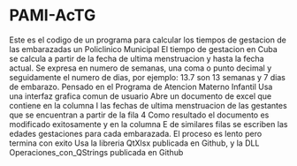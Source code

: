 # PAMI-AcTG
Este es el codigo de un programa para calcular los tiempos de gestacion de las embarazadas un Policlinico Municipal
El tiempo de gestacion en Cuba se calcula a partir de la fecha de ultima menstruacion y hasta la fecha actual.
Se expresa en numero de semanas, una coma o punto decimal y seguidamente el numero de dias, por ejemplo: 13.7 son 13 semanas y 7 dias de embarazo.
Pensado en el Programa de Atencion Materno Infantil
Usa una interfaz grafica comun de usuario
Abre un documento de excel  que contiene en la columna I las fechas de ultima menstruacion de las gestantes que se encuentran a partir de la fila 4
Como resultado el documento es modificado exitosamente y en la columna E de similares filas se escriben las edades gestaciones para cada embarazada.
El proceso es lento pero termina con exito
Usa la libreria QtXlsx publicada en Github, y la DLL Operaciones_con_QStrings publicada en Github
